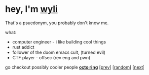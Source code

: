 # hey, I'm [wyli](https://wylited.vercel.app)

That's a psuedonym, you probably don't know me.

what:
- computer engineer - i like building cool things
- rust addict
- follower of the doom emacs cult, (turned evil)
- CTF player - offsec (rev eng and pwn)
  
go checkout possibly cooler people
[**octo ring**](https://octo-ring.com/)
[[prev](https://octo-ring.com/p/hedyhli/prev)]  [[random](https://octo-ring.com/p/wylited/random)]  [[next](https://octo-ring.com/p/hedyhli/next)]
